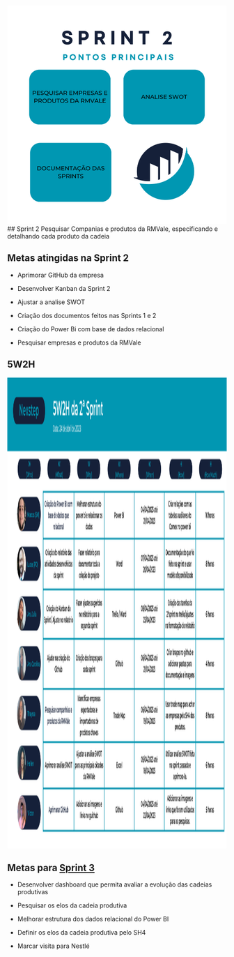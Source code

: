 <img src="https://github.com/MarcosAvanzini/NextStep/blob/main/Imagens/Pontos 2.svg" width="1000" height="500"/>
## Sprint 2
Pesquisar Companias e produtos da RMVale, especificando e detalhando cada produto da cadeia 

## Metas atingidas na Sprint 2

* Aprimorar GitHub da empresa

* Desenvolver Kanban da Sprint 2

* Ajustar a analise SWOT

* Criação dos documentos feitos nas Sprints 1 e 2

* Criação do Power Bi com base de dados relacional 

* Pesquisar empresas e produtos da RMVale
## 5W2H
<img src="https://github.com/MarcosAvanzini/NextStep/blob/main/Imagens/Sprint2.svg" width="1920" height="1080"/>


## Metas para [Sprint 3](https://github.com/MarcosAvanzini/NextStep/tree/Sprint-3)

* Desenvolver dashboard que permita avaliar a evolução das cadeias produtivas

* Pesquisar os elos da cadeia produtiva

* Melhorar estrutura dos dados relacional do Power BI

* Definir os elos da cadeia produtiva pelo SH4

* Marcar visita para Nestlé




